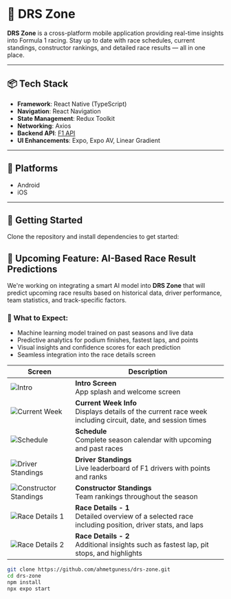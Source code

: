 # 🏁 DRS Zone

**DRS Zone** is a cross-platform mobile application providing real-time insights into Formula 1 racing. Stay up to date with race schedules, current standings, constructor rankings, and detailed race results — all in one place.

---

## 📦 Tech Stack

- **Framework**: React Native (TypeScript)
- **Navigation**: React Navigation
- **State Management**: Redux Toolkit
- **Networking**: Axios
- **Backend API**: [F1 API](https://f1api.dev/docs/teams)
- **UI Enhancements**: Expo, Expo AV, Linear Gradient

---

## 📱 Platforms

- Android
- iOS

---

## 🚀 Getting Started

Clone the repository and install dependencies to get started:

## 🧠 Upcoming Feature: AI-Based Race Result Predictions

We're working on integrating a smart AI model into **DRS Zone** that will predict upcoming race results based on historical data, driver performance, team statistics, and track-specific factors.

### 🔮 What to Expect:
- Machine learning model trained on past seasons and live data
- Predictive analytics for podium finishes, fastest laps, and points
- Visual insights and confidence scores for each prediction
- Seamless integration into the race details screen


| Screen | Description |
|--------|-------------|
| ![Intro](./ScreenShots/IntroScreen.png) | **Intro Screen**<br/>App splash and welcome screen |
| ![Current Week](./ScreenShots/CurrentWeekInfoScreen.png) | **Current Week Info**<br/>Displays details of the current race week including circuit, date, and session times |
| ![Schedule](./ScreenShots/ScheduleScreen.png) | **Schedule**<br/>Complete season calendar with upcoming and past races |
| ![Driver Standings](./ScreenShots/DriverStandingsScreen.png) | **Driver Standings**<br/>Live leaderboard of F1 drivers with points and ranks |
| ![Constructor Standings](./ScreenShots/ConstructorsStandingsScreen.png) | **Constructor Standings**<br/>Team rankings throughout the season |
| ![Race Details 1](./ScreenShots/RaceDetailsScreen1.png) | **Race Details - 1**<br/>Detailed overview of a selected race including position, driver stats, and laps |
| ![Race Details 2](./ScreenShots/RaceDetailsScreen2.png) | **Race Details - 2**<br/>Additional insights such as fastest lap, pit stops, and highlights |

```bash
git clone https://github.com/ahmetguness/drs-zone.git
cd drs-zone
npm install
npx expo start